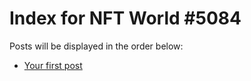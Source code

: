 # Index for NFT World #5084
Posts will be displayed in the order below:

- [Your first post](./001-first.md)


